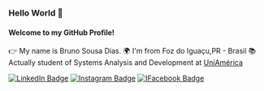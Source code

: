 
### Hello World 👋
#### Welcome to my GitHub Profile!

 👉  My name is Bruno Sousa Dias.
  🌍 I'm from Foz do Iguaçu,PR - Brasil
📚 Actually student of Systems Analysis and Development at [UniAmérica](https://uniamerica.br/)

[![LinkedIn Badge](https://img.shields.io/badge/linkedin--%2300EBEB?style=for-the-badge&logo=linkedin&logoColor=white)](https://linkedin.com/in/brunosdias1997) [![Instagram Badge](https://img.shields.io/badge/instagram--%2300EBEB?style=for-the-badge&logo=instagram&logoColor=white)](https://www.instagram.com/brunosdiass/) [![IFacebook Badge](https://img.shields.io/badge/facebook--%2300EBEB?style=for-the-badge&logo=facebook&logoColor=white)](https://www.facebook.com/bruno.dias.315/)



<!--
**TheBrunoDias/TheBrunoDias** is a ✨ _special_ ✨ repository because its `README.md` (this file) appears on your GitHub profile.

Here are some ideas to get you started:

- 🔭 I’m currently working on ...
- 🌱 I’m currently learning ...
- 👯 I’m looking to collaborate on ...
- 🤔 I’m looking for help with ...
- 💬 Ask me about ...
- 📫 How to reach me: ...
- 😄 Pronouns: ...
- ⚡ Fun fact: ...
-->
